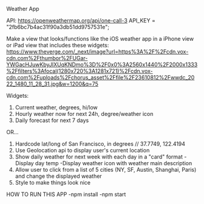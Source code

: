 Weather App

API: https://openweathermap.org/api/one-call-3
API_KEY = "2fb6bc7b4ac31f90a3db51dd9757531e";

Make a view that looks/functions like the iOS weather app in a iPhone view or iPad view that includes these widgets:
https://www.theverge.com/_next/image?url=https%3A%2F%2Fcdn.vox-cdn.com%2Fthumbor%2FUGar-YWGacHJuwKbyJIXUqKNDmo%3D%2F0x0%3A2560x1440%2F2000x1333%2Ffilters%3Afocal(1280x720%3A1281x721)%2Fcdn.vox-cdn.com%2Fuploads%2Fchorus_asset%2Ffile%2F23610812%2Fwwdc_2022_1480_11_28_31.jpg&w=1200&q=75

Widgets:
1. Current weather, degrees, hi/low
2. Hourly weather now for next 24h, degree/weather icon
3. Daily forecast for next 7 days

OR...

1. Hardcode lat/long of San Francisco, in degrees
    // 37.7749, 122.4194
2. Use Geolocation api to display user's current location
3. Show daily weather for next week with each day in a "card" format
    -Display day temp
    -Display weather icon with weather main description
4. Allow user to click from a list of 5 cities (NY, SF, Austin, Shanghai, Paris) and change the displayed weather
5. Style to make things look nice


HOW TO RUN THIS APP
-npm install
-npm start
